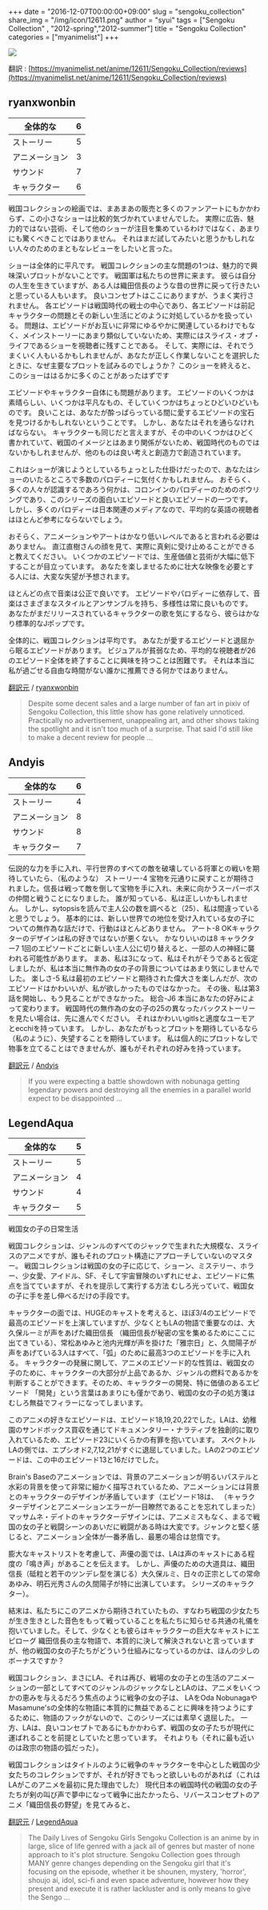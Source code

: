 +++
date = "2016-12-07T00:00:00+09:00"
slug = "sengoku_collection"
share_img = "/img/icon/12611.png"
author = "syui"
tags = ["Sengoku Collection" , "2012-spring","2012-summer"]
title = "Sengoku Collection"
categories = ["myanimelist"]
+++

![](https://myanimelist.cdn-dena.com/images/anime/12/35329.jpg)


<!--more-->

翻訳 : [https://myanimelist.net/anime/12611/Sengoku_Collection/reviews](https://myanimelist.net/anime/12611/Sengoku_Collection/reviews)


## ryanxwonbin



全体的な|  6
--- | ---
ストーリー|  5
アニメーション|  3
サウンド|  7
キャラクター|  6

戦国コレクションの絵画では、まあまあの販売と多くのファンアートにもかかわらず、この小さなショーは比較的気づかれていませんでした。 実際に広告、魅力的ではない芸術、そして他のショーが注目を集めているわけではなく、あまりにも驚くべきことではありません。 それはまだ試してみたいと思うかもしれない人々のためのまともなレビューをしたいと言った。

ショーは全体的に平凡です。 戦国コレクションの主な問題の1つは、魅力的で興味深いプロットがないことです。 戦国軍は私たちの世界に来ます。 彼らは自分の人生を生きていますが、ある人は織田信長のような昔の世界に戻って行きたいと思っている人もいます。 良いコンセプトはここにありますが、うまく実行されません。 各エピソードは戦国時代の戦士の中心であり、各エピソードは前記キャラクターの問題とその新しい生活にどのように対処しているかを扱っている。 問題は、エピソードがお互いに非常にゆるやかに関連しているわけでもなく、メインストーリーにあまり類似していないため、実際にはスライス・オブ・ライフであるショーを視聴者に残すことである。 そして、実際には、それでうまくいく人もいるかもしれませんが、あなたが正しく作業しないことを選択したときに、なぜ主要なプロットを試みるのでしょうか？ このショーを終えると、このショーははるかに多くのことがあったはずです

エピソードやキャラクター自体にも問題があります。 エピソードのいくつかは素晴らしい、いくつかは平凡なもの、そしていくつかはちょっとひどいひどいものです。 良いことは、あなたが酔っぱらっている間に愛するエピソードの宝石を見つけるかもしれないということです。 しかし、あなたはそれを通らなければならない。 キャラクターも同じだと言えますが、その中のいくつかはひどく書かれていて、戦国のイメージとはあまり関係がないため、戦国時代のものではないかもしれませんが、他のものは良い考えと創造力で創造されています。

これはショーが演じようとしているちょっとした仕掛けだったので、あなたはショーのいたるところで多数のパロディーに気付くかもしれません。 おそらく、多くの人々が認識するであろう何かは、コロンインのパロディーのためのボウリングであり、このシリーズの面白いエピソードと良いエピソードの一つです。 しかし、多くのパロディーは日本関連のメディアなので、平均的な英語の視聴者はほとんど参考にならないでしょう。

おそらく、アニメーションやアートはかなり低いレベルであると言われる必要はありません。 直江直樹さんの顔を見て、実際に真剣に受け止めることができると教えてください。 いくつかのエピソードでは、生産価値と芸術が大幅に低下することが目立っています。 あなたを楽しませるために壮大な映像を必要とする人には、大変な失望が予想されます。

ほとんどの点で音楽は公正で良いです。 エピソードやパロディーに依存して、音楽はさまざまなスタイルとアンサンブルを持ち、多様性は常に良いものです。 あなたがまだリリースされているキャラクターの歌を気にするなら、彼らはかなり標準的なJポップです。

全体的に、戦国コレクションは平均です。 あなたが愛するエピソードと退屈から眠るエピソードがあります。 ビジュアルが貧弱なため、平均的な視聴者が26のエピソード全体を終了することに興味を持つことは困難です。 それは本当に私が過ごせる自由な時間がない誰かに推薦できる何かではありません。

[翻訳元](https://myanimelist.net/reviews.php?id=73473) / [ryanxwonbin](https://myanimelist.net/profile/ryanxwonbin/reviews)


> Despite some decent sales and a large number of fan art in pixiv of Sengoku Collection, this little show has gone relatively unnoticed. Practically no advertisement, unappealing art, and other shows taking the spotlight and it isn't too much of a surprise. That said I'd still like to make a decent review for people  ...

## Andyis



全体的な|  6
--- | ---
ストーリー|  4
アニメーション|  8
サウンド|  8
キャラクター|  7

伝説的な力を手に入れ、平行世界のすべての敵を破壊している将軍との戦いを期待していたら、（私のような）
ストーリー-4
宝物を元通りに戻すことが期待されました。信長は戦って敵を倒して宝物を手に入れ、未来に向かうスーパーボスの仲間と戦うことになりました。 誰が知っている、私は正しいかもしれません。 しかし、sytopsisを読んで主人公の数を調べると（25）、私は間違っていると思うでしょう。 基本的には、新しい世界での地位を受け入れている女の子についての無作為な話だけで、行動はほとんどありません。
アート-8
OKキャラクターのデザインは私の好きではないが悪くない。 かなりいいのは8
キャラクター7
1回のエピソードごとに新しい主人公に切り替えると、一部の人の神経に襲われる可能性があります。 まあ、私は3になって、私はそれがそうであると仮定しましたが、私は本当に無作為の女の子の背景についてはあまり気にしませんでした。
楽しさ-5
私は最初のエピソードと期待された偉大さを楽しんだが、次のエピソードはかわいいが、私が欲しかったものではなかった。 その後、私は第3話を開始し、もう見ることができなかった。
総合-J6
本当にあなたの好みによって変わります。 戦国時代の無作為の女の子の25の異なったバックストーリーを見たい場合は、先に進んでください。 それはかわいいgitlsと適度なユーモアとecchiを持っています。 しかし、あなたがもっとプロットを期待しているなら（私のように）、失望することを期待しています。 私は個人的にプロットなしで物事を立てることはできませんが、誰もがそれぞれの好みを持っています。

[翻訳元](https://myanimelist.net/reviews.php?id=73125) / [Andyis](https://myanimelist.net/profile/Andyis/reviews)


> If you were expecting a battle showdown with nobunaga getting legendary powers and destroying all the enemies in a parallel world expect to be disappointed ...

## LegendAqua



全体的な|  5
--- | ---
ストーリー|  5
アニメーション|  4
サウンド|  4
キャラクター|  5

戦国女の子の日常生活

戦国コレクションは、ジャンルのすべてのジャックで生まれた大規模な、スライスのアニメですが、誰もそれのプロット構造にアプローチしていないのマスター。 戦国コレクションは戦国の女の子に応じて、ショーン、ミステリー、ホラー、少女愛、アイドル、SF、そして宇宙冒険のいずれにせよ、エピソードに焦点を当てていますが、それを提示して実行する方法 むしろ光っていて、戦国女の子に手を差し伸べるだけの手段です。

キャラクターの面では、HUGEのキャストを考えると、ほぼ3/4のエピソードで最高のエピソードを上演していますが、少なくともLAの物語で重要なのは、大久保ルーミが声をあげた織田信長 （織田信長が秘密の宝を集めるためにここに出てきている）、常松あゆみと池内光輝が声を掛けた「雅宗日」と、久間陽子が声をあげている3人はすべて、「弧」のために最高3つのエピソードを手に入れる。 キャラクターの発展に関して、アニメのエピソード的な性質は、戦国女の子のために、キャラクターの大部分が上品であるか、ジャンルの燃料であるかを判断することができます。そのため、キャラクターの開発、特に価値のあるエピソード 「開発」という言葉はあまりにも僅かであり、戦国の女の子の処方箋はむしろ無益でフィラーになってしまいます。

このアニメの好きなエピソードは、エピソード18,19,20,22でした。LAは、幼稚園のサンドボックス買収を通じてドキュメンタリー・ナラティブを独創的に取り入れているため、エピソード23にいくらかの有罪を抱いています。 スペクトルLAの側では、エプシオド2,7,12,21がすぐに退屈していました。LAの2つのエピソードは、この中のエピソード13と16だけでした。

Brain's Baseのアニメーションでは、背景のアニメーションが明るいパステルと水彩の背景を使って非常に細かく描写されているため、アニメーションには背景とのキャラクターのデザインが矛盾しています（エピソード18は、  （キャラクターデザインとアニメーションエラーが一目瞭然であることを忘れてしまった） マッサムネ・デイトのキャラクターデザインには、アニメミスもなく、まるで戦国の女の子と戦闘シーンのあいだに戦闘がある時は大変です。ジャンクと堅く感じると、アニメーション全体が一番矛盾し、最悪の場合は怠惰です。

膨大なキャストリストを考慮して、声優の面では、LAは声のキャストにある程度の「鳴き声」があることを伝えます。 しかし、声優のための大道具は、織田信長（砥粒と若干のツンデレ型を演じる）大久保ルミ、日々の正宗としての常命あゆみ、明石光秀さんの久間陽子が特に出演しています。 シリーズのキャラクター）。

結末は、私たちにこのアニメから期待されていたもの、すなわち戦国の少女たちが生き生きとした音色をもって戦っていることを私たちに知らせる共通の礼儀を抱いていました。そして、少なくとも彼らはキャラクターの巨大なキャストにエピローグ 織田信長の主な物語で、本質的に決して解決されないと言っていますが、他の戦国の女の子たちがどういう仕組みになっているのかは、ほんの少しのボーナスですか？

戦国コレクション、まさにLA、それは再び、戦場の女の子との生活のアニメーションの一部としてすべてのジャンルのジャックなしとLAのは、アニメをいくつかの恵みを与えるだろう焦点のように戦争の女の子は、  LAをOda NobunagaやMasamune'sの全体的な物語に本質的に無益であることに興味を持つようにするために、物語のフックがないので、このシリーズには素早く退屈した。 一方、LAは、良いコンセプトであるにもかかわらず、戦国の女の子たちが現代に運ばれることを前提としていたと思っています。 それよりも（それに最も近いのは政宗の物語の弧だった）。

戦国コレクションはタイトルのように戦争のキャラクターを中心とした戦国の少女たちのコレクションですが、それが好きでもっと欲しいものがあれば（これはLAがこのアニメを最初に見た理由でした） 現代日本の戦国時代の戦国の女の子たちが剣の叫び声で夢中になって戦争に出たかったら、リバースコンセプトのアニメ「織田信長の野望」を見てみると、

[翻訳元](https://myanimelist.net/reviews.php?id=220470) / [LegendAqua](https://myanimelist.net/profile/LegendAqua/reviews)


> The Daily Lives of Sengoku Girls    Sengoku Collection is an anime by in large, slice of life genred with a jack all of genres but master of none approach to it's plot structure. Sengoku Collection goes through MANY genre changes depending on the Sengoku girl that it's focusing on the episode, whether it be shounen, mystery, 'horror', shoujo ai, idol, sci-fi and even space adventure, however how they present and execute it is rather lackluster and is only means to give the Sengo ...
